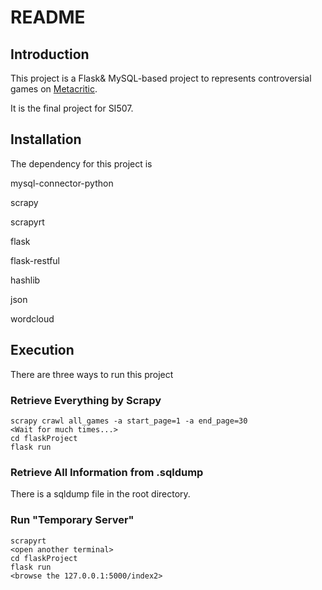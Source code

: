 # README

## Introduction

This project is a Flask& MySQL-based project to represents controversial games on [Metacritic](https://www.metacritic.com/).

It is the final project for SI507.



## Installation

The dependency for this project is 

mysql-connector-python

scrapy

scrapyrt 

flask

flask-restful

hashlib

json

wordcloud

## Execution

There are three ways to run this project

### Retrieve Everything by Scrapy

```
scrapy crawl all_games -a start_page=1 -a end_page=30
<Wait for much times...>
cd flaskProject
flask run
```

###  Retrieve All Information from .sqldump

There is a sqldump file in the root directory.

### Run "Temporary Server"

```
scrapyrt
<open another terminal>
cd flaskProject
flask run
<browse the 127.0.0.1:5000/index2>
```

